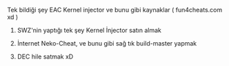 Tek bildiği şey EAC Kernel injector ve bunu gibi kaynaklar ( fun4cheats.com xd ) 

1. SWZ'nin yaptığı tek şey Kernel İnjector satın almak

2. İnternet Neko-Cheat, ve bunu gibi sağ tık build-master yapmak 

3. DEC hile satmak xD
